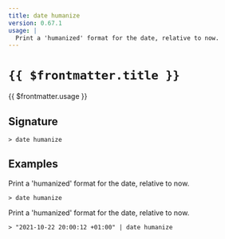 ```yaml
---
title: date humanize
version: 0.67.1
usage: |
  Print a 'humanized' format for the date, relative to now.
---
```


# <code>{{ $frontmatter.title }}</code>

<div style='white-space: pre-wrap;'>{{ $frontmatter.usage }}</div>

## Signature

```> date humanize ```

## Examples

Print a 'humanized' format for the date, relative to now.
```shell
> date humanize
```

Print a 'humanized' format for the date, relative to now.
```shell
> "2021-10-22 20:00:12 +01:00" | date humanize
```
